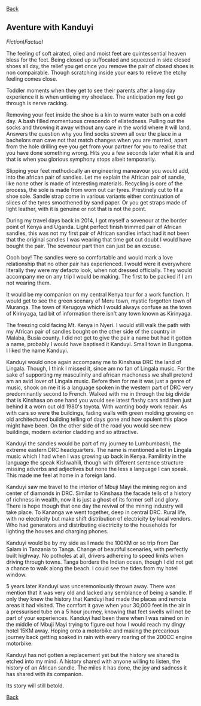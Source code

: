 
[Back](https://qprop.github.io/Galaxy-of-Thoughts/)

## Aventure with Kanduyi

*Fiction\Factual*

The feeling of soft airated, oiled and moist feet are quintessential heaven bless for the feet.
Being closed up suffocated and squeezed in side closed shoes all day, the relief you get once you remove the pair of closed shoes is non compairable. Though scratching inside your ears to relieve the etchy feeling comes close.

Toddler moments when they get to see their parents after a long day experience it is when untieing my shoelace. The anticipation my feet go through is nerve racking. 

Removing your feet inside the shoe is a kin to warm water bath on a cold day. A bash filled momentuous crescendo of ellatedness. Pulling out the socks and throwing it away without any care in the world where it will land. 
Answers the question why you find socks strewn all over the place in a bachelors man cave not that match changes when you are married, apart from the hole drilling eye you get from your partner for you to realise that you have done something wrong.
Hits you a few seconds later what it is and that is when you glorious symphony stops albeit temporarily.

Slipping your feet methodically an engineering maneavour you would add, into the african pair of sandles.
Let me explain the African pair of sandle, like none other is made of interesting materials.
Recycling is core of the process, the sole is made from worn out car tyres. Prestinely cut to fit a shoe sole. Sandle strap come in various variants either continuation of slices of the tyres smoothened by sand paper. Or you get straps made of light leather, with it is genuine or not that is not the point.

During my travel days back in 2014, I got myself a sovenour at the border point of Kenya and Uganda. Light perfect finish trimmed pair of African sandles, this was not my first pair of African sandles infact had it not been that the original sandles I was wearing that time got cut doubt I would have bought the pair.
The sovenour part then can just be an excuse.

Oooh boy! The sandles were so comfortable and would mark a love relationship that no other pair has experienced.
I would were it everywhere literally they were my defacto look, when not dressed officially. 
They would accompany me on any trip I would be making. The first to be packed if I am not wearing them.

It would be my companion on my central Kenya tour for a work function. It would get to see the green scenary of Meru town, mystic forgotten town of Muranga. The town of Kerugoya which I would always confuse as the town of Kirinyaga, tad bit of information there isn't any town known as Kirinyaga.

The freezing cold facing Mt. Kenya in Nyeri. I would still walk the path with my African pair of sandles bought on the other side of the country in Malaba, Busia county.
I did not get to give the pair a name but had it gotten a name, probably I would have baptised it Kanduyi. Small town in Bungoma. I liked the name Kanduyi.


Kanduyi would once again accompany me to Kinshasa DRC the land of Lingala. Though, I think I missed it, since am no fan of Lingala music. For the sake of supporting my masculinity and african machoness we shall pretend am an avid lover of Lingala music.
Before then for me it was just a genre of music, shook on me it is a language spoken in the western part of DRC very predominantly second to French. 
Walked with me in through the big divide that is Kinshasa on one hand you would see latest flashy cars and then just behind it a worn out old 1980's toyota. With wanting body work repair.
As with cars so were the buildings, fading walls with green molding growing on old architectured building telling of days gone and how opulent this place might have been. 
On the other side of the road you would see new buildings, modern exterior cladding and so attractive.

Kanduyi the sandles would be part of my journey to Lumbumbashi, the extreme eastern DRC headquarters. The name is mentioned a lot in Lingala music which I had when I was growing up back in Kenya.
Familirity in the language the speak Kishwahili, though with different sentence structure missing adverbs and adjectives but none the less a language I can speak.
This made me feel at home in a foreign land.

Kanduyi saw me travel to the interior of Mbuji Mayi the mining region and center of diamonds in DRC. 
Similar to Kinshasa the facade tells of a history of richness in wealth, now it is just a ghost of its former self and glory. There is hope though that one day the revival of the mining industry will take place.
To Kananga we went together, deep in central DRC. Rural life, with no electricity but make shift distribution of electricity by local vendors. Who had generators and distributing electricity to the households for lighting the houses and charging phones.

Kanduyi would be by my side as I made the 100KM or so trip from Dar Salam in Tanzania to Tanga. Change of beautiful scenaries, with perfectly built highway. No potholes at all, drivers adhereing to speed limits when driving through towns.
Tanga borders the Indian ocean, though I did not get a chance to walk along the beach. I could see the tides from my hotel window.

5 years later Kanduyi was unceremoniously thrown away. There was mention that it was very old and lacked any semblance of being a sandle.
If only they knew the history that Kanduyi had made the places and remote areas it had visited.
The comfort it gave when your 30,000 feet in the air in a pressurised tube on a 5 hour journey, knowing that feet swells will not be part of your experiences.
Kanduyi had been there when I was rained on in the middle of Mbuji Mayi trying to figure out how I would reach my dingy hotel 15KM away. Hoping onto a motorbike and making the precarious journey back getting soaked in rain with every roaring of the 200CC engine motorbike.

Kanduyi has not gotten a replacement yet but the history we shared is etched into my mind. A history shared with anyone willing to listen, the history of an African sandle.
The miles it has done, the joy and sadness it has shared with its companion.

Its story will still betold.


[Back](https://qprop.github.io/Galaxy-of-Thoughts/)





